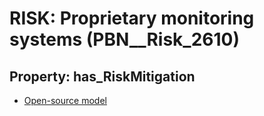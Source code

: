 # RISK: __Proprietary monitoring systems__ (PBN__Risk_2610)

## Property: has_RiskMitigation

* [Open-source model](PBN__Mitigation_517)

